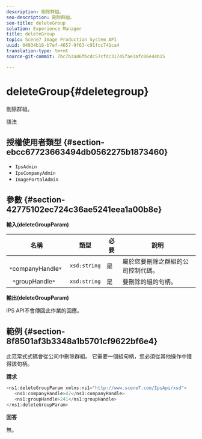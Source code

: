 ```yaml
---
description: 刪除群組。
seo-description: 刪除群組。
seo-title: deleteGroup
solution: Experience Manager
title: deleteGroup
topic: Scene7 Image Production System API
uuid: 04934b16-b7ef-4657-9f63-c91fcc741ca4
translation-type: tm+mt
source-git-commit: 7bc7b3a86fbcdc57cfdc31745fae3afc06e44b15

---
```



# deleteGroup{#deletegroup}

刪除群組。

語法

## 授權使用者類型 {#section-ebcc67723663494db0562275b1873460}

* `IpsAdmin`
* `IpsCompanyAdmin`
* `ImagePortalAdmin`

## 參數 {#section-42775102ec724c36ae5241eea1a00b8e}

**輸入(deleteGroupParam)**

| 名稱 | 類型 | 必要 | 說明 |
|---|---|---|---|
| ` *`companyHandle`*` | `xsd:string` | 是 | 屬於您要刪除之群組的公司控制代碼。 |
| ` *`groupHandle`*` | `xsd:string` | 是 | 要刪除的組的句柄。 |

**輸出(deleteGroupParam)**

IPS API不會傳回此作業的回應。

## 範例 {#section-8f8501af3b3348a1b5701cf9622bf6e4}

此范常式式碼會從公司中刪除群組。 它需要一個組句柄，您必須從其他操作中獲得該句柄。

**請求**

```java
<ns1:deleteGroupParam xmlns:ns1="http://www.scene7.com/IpsApi/xsd">
   <ns1:companyHandle>47</ns1:companyHandle>
   <ns1:groupHandle>241</ns1:groupHandle>
</ns1:deleteGroupParam>
```

**回答**

無。
